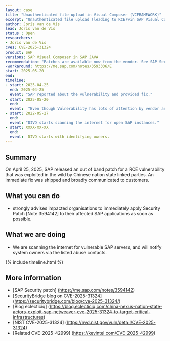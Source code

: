 ```yaml
---
layout: case
title: "Unauthenticated file upload in Visual Composer (VCFRAMEWORK)"
excerpt: "Unauthenticated file upload (leading to RCE)vin SAP Visual Composer in SAP JAVA Posted on May 2025"
author: Joris van de Vis
lead: Joris van de Vis
status : Open
researchers:
- Joris van de Vis
cves: CVE-2025-31324
product: SAP
versions: SAP Visual Composer in SAP JAVA 
recommendation: "Patches are available now from the vendor. See SAP Security notes 3594142 and 3604119."
-workaround: https://me.sap.com/notes/3593336/E
start: 2025-05-20
end:
timeline:
- start: 2025-04-25
  end: 2025-04-25
  event: "SAP reported about the vulnerability and provided fix."
- start: 2025-05-20
  end:
  event:  "Even though Vulnerability has lots of attention by vendor and researchers, DIVD starts research to try and add a layer of protection to customers who somehow missed all info."
- start: 2022-05-27
  end:
  event: "DIVD starts scanning the internet for open SAP instances."
- start: XXXX-XX-XX
  end:
  event:  DIVD starts with identifying owners.
---
```

## Summary

On April 25, 2025, SAP released an out of band patch for a RCE vulnerability that was exploited in the wild by Chinese nation state linked parties. An immediate fix was shipped and broadly communicated to customers.

## What you can do

* strongly advises impacted organisations to immediately apply Security Patch [Note 3594142] to their affected SAP applications as soon as possible.

## What we are doing

* We are scanning the internet for vulnerable SAP servers, and will notify system owners via the listed abuse contacts.

{% include timeline.html %}

## More information
* [SAP Security patch] (https://me.sap.com/notes/3594142)
* [SecurityBridge blog on CVE-2025-31324] (https://securitybridge.com/blog/cve-2025-31324/)
* [Blog eclecticiq] (https://blog.eclecticiq.com/china-nexus-nation-state-actors-exploit-sap-netweaver-cve-2025-31324-to-target-critical-infrastructures)
* [NIST CVE-2025-31324] (https://nvd.nist.gov/vuln/detail/CVE-2025-31324)
* [Related CVE-2025-42999] (https://kevintel.com/CVE-2025-42999)